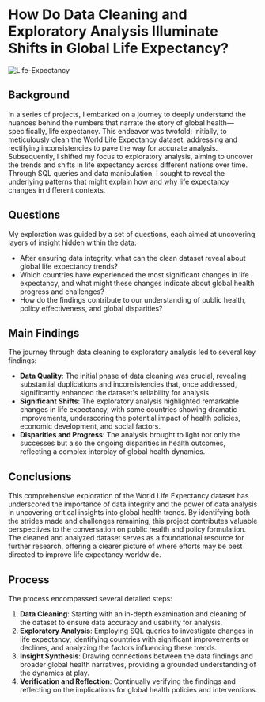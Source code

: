 # How Do Data Cleaning and Exploratory Analysis Illuminate Shifts in Global Life Expectancy?

![Life-Expectancy](https://github.com/VictoriaEchols/LifeExpectancySQLDataCleaning/assets/157342613/c1857eb6-4a26-409a-ae48-c7ae7f8348ea)

## Background

In a series of projects, I embarked on a journey to deeply understand the nuances behind the numbers that narrate the story of global health—specifically, life expectancy. This endeavor was twofold: initially, to meticulously clean the World Life Expectancy dataset, addressing and rectifying inconsistencies to pave the way for accurate analysis. Subsequently, I shifted my focus to exploratory analysis, aiming to uncover the trends and shifts in life expectancy across different nations over time. Through SQL queries and data manipulation, I sought to reveal the underlying patterns that might explain how and why life expectancy changes in different contexts.

## Questions

My exploration was guided by a set of questions, each aimed at uncovering layers of insight hidden within the data:
- After ensuring data integrity, what can the clean dataset reveal about global life expectancy trends?
- Which countries have experienced the most significant changes in life expectancy, and what might these changes indicate about global health progress and challenges?
- How do the findings contribute to our understanding of public health, policy effectiveness, and global disparities?

## Main Findings

The journey through data cleaning to exploratory analysis led to several key findings:
- **Data Quality**: The initial phase of data cleaning was crucial, revealing substantial duplications and inconsistencies that, once addressed, significantly enhanced the dataset's reliability for analysis.
- **Significant Shifts**: The exploratory analysis highlighted remarkable changes in life expectancy, with some countries showing dramatic improvements, underscoring the potential impact of health policies, economic development, and social factors.
- **Disparities and Progress**: The analysis brought to light not only the successes but also the ongoing disparities in health outcomes, reflecting a complex interplay of global health dynamics.

## Conclusions

This comprehensive exploration of the World Life Expectancy dataset has underscored the importance of data integrity and the power of data analysis in uncovering critical insights into global health trends. By identifying both the strides made and challenges remaining, this project contributes valuable perspectives to the conversation on public health and policy formulation. The cleaned and analyzed dataset serves as a foundational resource for further research, offering a clearer picture of where efforts may be best directed to improve life expectancy worldwide.

## Process

The process encompassed several detailed steps:
1. **Data Cleaning**: Starting with an in-depth examination and cleaning of the dataset to ensure data accuracy and usability for analysis.
2. **Exploratory Analysis**: Employing SQL queries to investigate changes in life expectancy, identifying countries with significant improvements or declines, and analyzing the factors influencing these trends.
3. **Insight Synthesis**: Drawing connections between the data findings and broader global health narratives, providing a grounded understanding of the dynamics at play.
4. **Verification and Reflection**: Continually verifying the findings and reflecting on the implications for global health policies and interventions.
